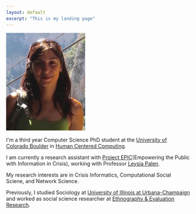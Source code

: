 ```yaml
---
layout: default
excerpt: "This is my landing page"
---
```


![headshot](/assets/head.jpg)

I'm a third year Computer Science PhD student at the [University of Colorado Boulder](http://colorado.edu) in [Human Centered Computing](http://hcc.colorado.edu).

I am currently a research assistant with [Project EPIC](http://epic.cs.colorado.edu)(Empowering the Public with Information in Crisis), working with Professor [Leysia Palen](https://www.cs.colorado.edu/~palen/).

My research interests are in Crisis Informatics, Computational Social Sciene, and Network Science.

Previously, I studied Sociology at [University of Illinois at Urbana-Champaign](http://illinois.edu/) and worked as social science researcher at [Ethnography & Evaluation Research](http://www.colorado.edu/eer/).
